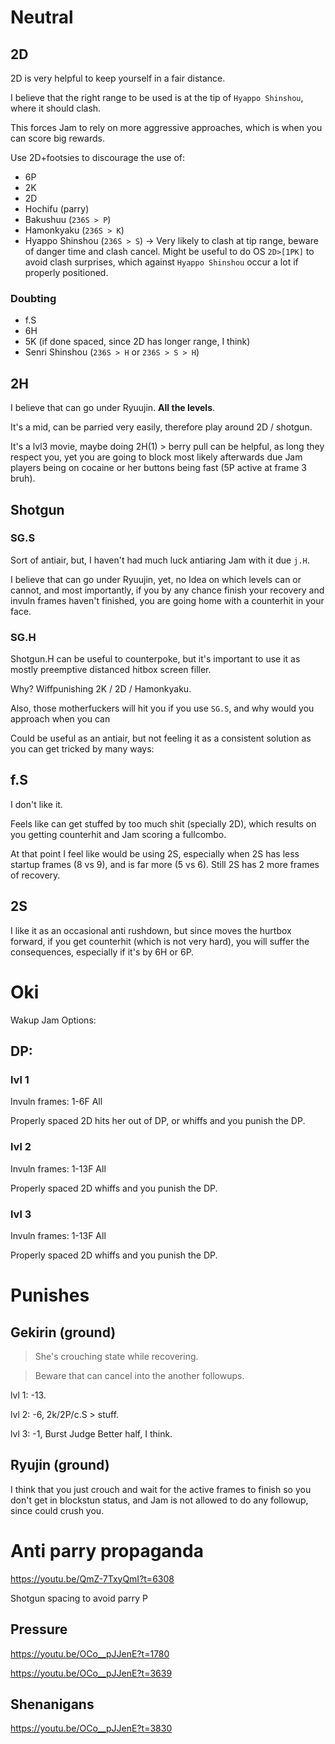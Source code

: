 
# Neutral

## 2D

2D is very helpful to keep yourself in a fair distance.

I believe that the right range to be used is at the tip of `Hyappo Shinshou`, where it should clash.

This forces Jam to rely on more aggressive approaches, which is when you can score big rewards. 


Use 2D+footsies to discourage the use of:

- 6P
- 2K
- 2D
- Hochifu (parry)
- Bakushuu (`236S > P`)
- Hamonkyaku (`236S > K`)
- Hyappo Shinshou (`236S > S`) -> Very likely to clash at tip range, beware of danger time and clash cancel. Might be useful to do OS `2D>[1PK]` to avoid clash surprises, which against `Hyappo Shinshou` occur a lot if properly positioned.

### Doubting

- f.S
- 6H
- 5K (if done spaced, since 2D has longer range, I think)
- Senri Shinshou (`236S > H` or `236S > S > H`)


## 2H

I believe that can go under Ryuujin. **All the levels**.

It's a mid, can be parried very easily, therefore play around 2D / shotgun.

It's a lvl3 movie, maybe doing 2H(1) > berry pull can be helpful, as long they respect you, yet you are going to block most likely afterwards due Jam players being on cocaine or her buttons being fast (5P active at frame 3 bruh).

## Shotgun

### SG.S

Sort of antiair, but, I haven't had much luck antiaring Jam with it due `j.H`.

I believe that can go under Ryuujin, yet, no Idea on which levels can or cannot, and most importantly, if you by any chance finish your recovery and invuln frames haven't finished, you are going home with a counterhit in your face.

### SG.H

Shotgun.H can be useful to counterpoke, but it's important to use it as mostly preemptive distanced hitbox screen filler.

Why? Wiffpunishing 2K / 2D / Hamonkyaku.

Also, those motherfuckers will hit you if you use `SG.S`, and why would you approach when you can 

Could be useful as an antiair, but not feeling it as a consistent solution as you can get tricked by many ways:

## f.S

I don't like it.

Feels like can get stuffed by too much shit (specially 2D), which results on you getting counterhit and Jam scoring a fullcombo.

At that point I feel like would be using 2S, especially when 2S has less startup frames (8 vs 9), and is far more (5 vs 6). Still 2S has 2 more frames of recovery.

## 2S

I like it as an occasional anti rushdown, but since moves the hurtbox forward, if you get counterhit (which is not very hard), you will suffer the consequences, especially if it's by 6H or 6P.

# Oki

Wakup Jam Options:

## DP:

### lvl 1

Invuln frames: 1-6F All

Properly spaced 2D hits her out of DP, or whiffs and you punish the DP.

### lvl 2

Invuln frames: 1-13F All

Properly spaced 2D whiffs and you punish the DP.

### lvl 3

Invuln frames: 1-13F All

Properly spaced 2D whiffs and you punish the DP.


# Punishes

## Gekirin (ground)

> She's crouching state while recovering.
 
> Beware that can cancel into the another followups.

lvl 1: -13.

lvl 2: -6, 2k/2P/c.S > stuff.

lvl 3: -1, Burst Judge Better half, I think.

## Ryujin (ground)

I think that you just crouch and wait for the active frames to finish so you don't get in blockstun status, and Jam is not allowed to do any followup, since could crush you.

# Anti parry propaganda

https://youtu.be/QmZ-7TxyQmI?t=6308

Shotgun spacing to avoid parry P

## Pressure

https://youtu.be/OCo__pJJenE?t=1780


https://youtu.be/OCo__pJJenE?t=3639


## Shenanigans

https://youtu.be/OCo__pJJenE?t=3830
